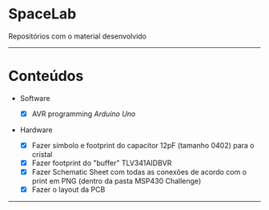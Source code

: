 # SpaceLab
 Repositórios com o material desenvolvido
 
 ---
 
 # Conteúdos
 
  * Software
  
    - [x] AVR programming *Arduino Uno*
    
  * Hardware
  
     - [x] Fazer símbolo e footprint do capacitor 12pF (tamanho 0402) para o cristal
     - [x]	Fazer footprint do "buffer" TLV341AIDBVR
     - [x]	Fazer Schematic Sheet com todas as conexões de acordo com o print em PNG (dentro da pasta MSP430 Challenge)
     - [x]	Fazer  o layout da PCB 
   
---
  
  
